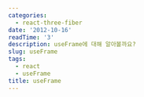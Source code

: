 ```yaml
---
categories:
  - react-three-fiber
date: '2012-10-16'
readTime: '3'
description: useFrame에 대해 알아볼까요?
slug: useFrame
tags:
  - react
  - useFrame
title: useFrame
---
```

